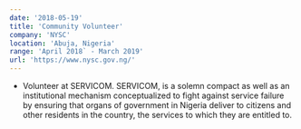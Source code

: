 ```yaml
---
date: '2018-05-19'
title: 'Community Volunteer'
company: 'NYSC'
location: 'Abuja, Nigeria'
range: 'April 2018` - March 2019'
url: 'https://www.nysc.gov.ng/'
---
```


- Volunteer at SERVICOM. SERVICOM, is a solemn compact as well as an institutional mechanism conceptualized to fight against service failure by ensuring that organs of government in Nigeria deliver to citizens and other residents in the country, the services to which they are entitled to.
